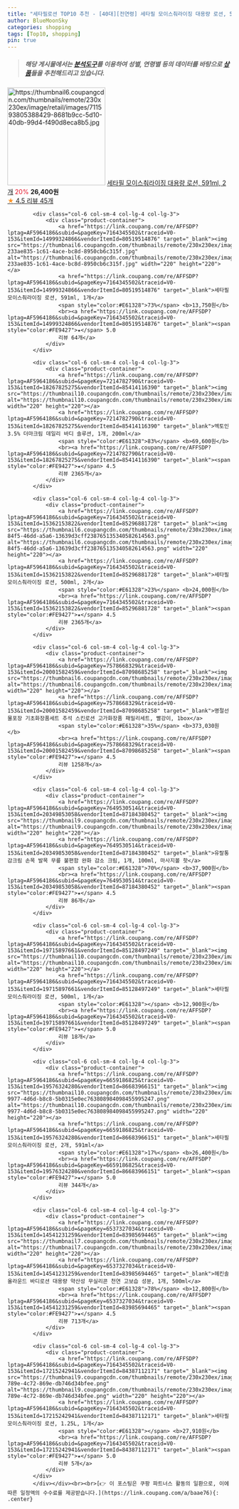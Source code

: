 ```yaml
---
title: "세타필로션 TOP10 추천 - [40대][전연령] 세타필 모이스춰라이징 대용량 로션, 591ml, 2개"
author: BlueMoonSky
categories: shopping
tags: [Top10, shopping]
pin: true
---
```


> ##### 해당 게시물에서는 [**분석도구**](https://itemscout.io/)를 이용하여 **성별**, **연령별** 등의 데이터를 바탕으로 [**상품**](https://link.coupang.com/a/baae76)들을 추천해드리고 있습니다.
<div class="container"><div class="row">
            <div class="col-6 col-sm-4 col-lg-4 col-lg-3">
                <div class="product-container">
                    <a href="https://link.coupang.com/re/AFFSDP?lptag=AF5964186&subid=&pageKey=7164345502&traceid=V0-153&itemId=15015111767&vendorItemId=85072877349" target="_blank"><img src="https://thumbnail6.coupangcdn.com/thumbnails/remote/230x230ex/image/retail/images/711593805388429-8681b9cc-5d10-40db-99d4-f490d8eca8b5.jpg" alt="https://thumbnail6.coupangcdn.com/thumbnails/remote/230x230ex/image/retail/images/711593805388429-8681b9cc-5d10-40db-99d4-f490d8eca8b5.jpg" width="220" height="220"></a>
                    <a href="https://link.coupang.com/re/AFFSDP?lptag=AF5964186&subid=&pageKey=7164345502&traceid=V0-153&itemId=15015111767&vendorItemId=85072877349" target="_blank">세타필 모이스춰라이징 대용량 로션, 591ml, 2개</a>
                    <span style="color:#E61328">20%</span> <b>26,400원</b>
                    <br><a href="https://link.coupang.com/re/AFFSDP?lptag=AF5964186&subid=&pageKey=7164345502&traceid=V0-153&itemId=15015111767&vendorItemId=85072877349" target="_blank"><span style="color:#FE9427">★</span> 4.5
                    리뷰 45개</a>
                </div>
            </div>
            
            <div class="col-6 col-sm-4 col-lg-4 col-lg-3">
                <div class="product-container">
                    <a href="https://link.coupang.com/re/AFFSDP?lptag=AF5964186&subid=&pageKey=7164345502&traceid=V0-153&itemId=14999324866&vendorItemId=80519514876" target="_blank"><img src="https://thumbnail6.coupangcdn.com/thumbnails/remote/230x230ex/image/retail/images/1322644922592436-233ae835-1c61-4ace-bc8d-8950cb6c315f.jpg" alt="https://thumbnail6.coupangcdn.com/thumbnails/remote/230x230ex/image/retail/images/1322644922592436-233ae835-1c61-4ace-bc8d-8950cb6c315f.jpg" width="220" height="220"></a>
                    <a href="https://link.coupang.com/re/AFFSDP?lptag=AF5964186&subid=&pageKey=7164345502&traceid=V0-153&itemId=14999324866&vendorItemId=80519514876" target="_blank">세타필 모이스춰라이징 로션, 591ml, 1개</a>
                    <span style="color:#E61328">73%</span> <b>13,750원</b>
                    <br><a href="https://link.coupang.com/re/AFFSDP?lptag=AF5964186&subid=&pageKey=7164345502&traceid=V0-153&itemId=14999324866&vendorItemId=80519514876" target="_blank"><span style="color:#FE9427">★</span> 5.0
                    리뷰 64개</a>
                </div>
            </div>
            
            <div class="col-6 col-sm-4 col-lg-4 col-lg-3">
                <div class="product-container">
                    <a href="https://link.coupang.com/re/AFFSDP?lptag=AF5964186&subid=&pageKey=7214782790&traceid=V0-153&itemId=18267825275&vendorItemId=85414116390" target="_blank"><img src="https://thumbnail10.coupangcdn.com/thumbnails/remote/230x230ex/image/vendor_inventory/13b0/68338dde2700c62b1c4db6ddfe8d35ef5cdf12e5d985cc9af329a765bc41.jpg" alt="https://thumbnail10.coupangcdn.com/thumbnails/remote/230x230ex/image/vendor_inventory/13b0/68338dde2700c62b1c4db6ddfe8d35ef5cdf12e5d985cc9af329a765bc41.jpg" width="220" height="220"></a>
                    <a href="https://link.coupang.com/re/AFFSDP?lptag=AF5964186&subid=&pageKey=7214782790&traceid=V0-153&itemId=18267825275&vendorItemId=85414116390" target="_blank">엑토인 3.5% 더마크림 데일리 바디 솔루션, 1개, 200ml</a>
                    <span style="color:#E61328">83%</span> <b>69,600원</b>
                    <br><a href="https://link.coupang.com/re/AFFSDP?lptag=AF5964186&subid=&pageKey=7214782790&traceid=V0-153&itemId=18267825275&vendorItemId=85414116390" target="_blank"><span style="color:#FE9427">★</span> 4.5
                    리뷰 2365개</a>
                </div>
            </div>
            
            <div class="col-6 col-sm-4 col-lg-4 col-lg-3">
                <div class="product-container">
                    <a href="https://link.coupang.com/re/AFFSDP?lptag=AF5964186&subid=&pageKey=7164345502&traceid=V0-153&itemId=15362153822&vendorItemId=85296881728" target="_blank"><img src="https://thumbnail6.coupangcdn.com/thumbnails/remote/230x230ex/image/retail/images/8bf8a482-84f5-46dd-a5a6-13639d3cff238765135340582614563.png" alt="https://thumbnail6.coupangcdn.com/thumbnails/remote/230x230ex/image/retail/images/8bf8a482-84f5-46dd-a5a6-13639d3cff238765135340582614563.png" width="220" height="220"></a>
                    <a href="https://link.coupang.com/re/AFFSDP?lptag=AF5964186&subid=&pageKey=7164345502&traceid=V0-153&itemId=15362153822&vendorItemId=85296881728" target="_blank">세타필 모이스춰라이징 로션, 500ml, 2개</a>
                    <span style="color:#E61328">23%</span> <b>24,000원</b>
                    <br><a href="https://link.coupang.com/re/AFFSDP?lptag=AF5964186&subid=&pageKey=7164345502&traceid=V0-153&itemId=15362153822&vendorItemId=85296881728" target="_blank"><span style="color:#FE9427">★</span> 4.5
                    리뷰 2365개</a>
                </div>
            </div>
            
            <div class="col-6 col-sm-4 col-lg-4 col-lg-3">
                <div class="product-container">
                    <a href="https://link.coupang.com/re/AFFSDP?lptag=AF5964186&subid=&pageKey=7578668329&traceid=V0-153&itemId=20001582459&vendorItemId=87098685258" target="_blank"><img src="https://thumbnail6.coupangcdn.com/thumbnails/remote/230x230ex/image/vendor_inventory/ed75/c0b9e72dd835aae4cbc3832257c3d415c6a41d303e48f3491693128073fe.png" alt="https://thumbnail6.coupangcdn.com/thumbnails/remote/230x230ex/image/vendor_inventory/ed75/c0b9e72dd835aae4cbc3832257c3d415c6a41d303e48f3491693128073fe.png" width="220" height="220"></a>
                    <a href="https://link.coupang.com/re/AFFSDP?lptag=AF5964186&subid=&pageKey=7578668329&traceid=V0-153&itemId=20001582459&vendorItemId=87098685258" target="_blank">명절선물포장 기초화장품세트 추석 스킨로션 고가화장품 패밀리세트, 빨강이, 1box</a>
                    <span style="color:#E61328">35%</span> <b>373,030원</b>
                    <br><a href="https://link.coupang.com/re/AFFSDP?lptag=AF5964186&subid=&pageKey=7578668329&traceid=V0-153&itemId=20001582459&vendorItemId=87098685258" target="_blank"><span style="color:#FE9427">★</span> 4.5
                    리뷰 1258개</a>
                </div>
            </div>
            
            <div class="col-6 col-sm-4 col-lg-4 col-lg-3">
                <div class="product-container">
                    <a href="https://link.coupang.com/re/AFFSDP?lptag=AF5964186&subid=&pageKey=7649530514&traceid=V0-153&itemId=20349853058&vendorItemId=87184380452" target="_blank"><img src="https://thumbnail9.coupangcdn.com/thumbnails/remote/230x230ex/image/vendor_inventory/65ad/3f416972d29d05dc8da84884f55eb19f6ef20fe9dfe416073431b6fb862e.png" alt="https://thumbnail9.coupangcdn.com/thumbnails/remote/230x230ex/image/vendor_inventory/65ad/3f416972d29d05dc8da84884f55eb19f6ef20fe9dfe416073431b6fb862e.png" width="220" height="220"></a>
                    <a href="https://link.coupang.com/re/AFFSDP?lptag=AF5964186&subid=&pageKey=7649530514&traceid=V0-153&itemId=20349853058&vendorItemId=87184380452" target="_blank">유랄통감크림 손목 발목 무릎 불편함 완화 감소 크림, 1개, 100ml, 마사지볼 핫</a>
                    <span style="color:#E61328">70%</span> <b>37,900원</b>
                    <br><a href="https://link.coupang.com/re/AFFSDP?lptag=AF5964186&subid=&pageKey=7649530514&traceid=V0-153&itemId=20349853058&vendorItemId=87184380452" target="_blank"><span style="color:#FE9427">★</span> 4.5
                    리뷰 86개</a>
                </div>
            </div>
            
            <div class="col-6 col-sm-4 col-lg-4 col-lg-3">
                <div class="product-container">
                    <a href="https://link.coupang.com/re/AFFSDP?lptag=AF5964186&subid=&pageKey=7164345502&traceid=V0-153&itemId=19715897661&vendorItemId=85128497249" target="_blank"><img src="https://thumbnail10.coupangcdn.com/thumbnails/remote/230x230ex/image/rs_quotation_api/u38gth7f/4dd9b982ec6f4a1984f6701ca3e3bfb4.png" alt="https://thumbnail10.coupangcdn.com/thumbnails/remote/230x230ex/image/rs_quotation_api/u38gth7f/4dd9b982ec6f4a1984f6701ca3e3bfb4.png" width="220" height="220"></a>
                    <a href="https://link.coupang.com/re/AFFSDP?lptag=AF5964186&subid=&pageKey=7164345502&traceid=V0-153&itemId=19715897661&vendorItemId=85128497249" target="_blank">세타필 모이스춰라이징 로션, 500ml, 1개</a>
                    <span style="color:#E61328"></span> <b>12,900원</b>
                    <br><a href="https://link.coupang.com/re/AFFSDP?lptag=AF5964186&subid=&pageKey=7164345502&traceid=V0-153&itemId=19715897661&vendorItemId=85128497249" target="_blank"><span style="color:#FE9427">★</span> 5.0
                    리뷰 18개</a>
                </div>
            </div>
            
            <div class="col-6 col-sm-4 col-lg-4 col-lg-3">
                <div class="product-container">
                    <a href="https://link.coupang.com/re/AFFSDP?lptag=AF5964186&subid=&pageKey=6659186825&traceid=V0-153&itemId=19576324280&vendorItemId=86683966151" target="_blank"><img src="https://thumbnail10.coupangcdn.com/thumbnails/remote/230x230ex/image/retail/images/66c11ed6-9977-4d6d-b8c8-5b0315e0ec763808984098455995247.png" alt="https://thumbnail10.coupangcdn.com/thumbnails/remote/230x230ex/image/retail/images/66c11ed6-9977-4d6d-b8c8-5b0315e0ec763808984098455995247.png" width="220" height="220"></a>
                    <a href="https://link.coupang.com/re/AFFSDP?lptag=AF5964186&subid=&pageKey=6659186825&traceid=V0-153&itemId=19576324280&vendorItemId=86683966151" target="_blank">세타필 모이스춰라이징 로션, 2개, 591ml</a>
                    <span style="color:#E61328">17%</span> <b>26,400원</b>
                    <br><a href="https://link.coupang.com/re/AFFSDP?lptag=AF5964186&subid=&pageKey=6659186825&traceid=V0-153&itemId=19576324280&vendorItemId=86683966151" target="_blank"><span style="color:#FE9427">★</span> 5.0
                    리뷰 344개</a>
                </div>
            </div>
            
            <div class="col-6 col-sm-4 col-lg-4 col-lg-3">
                <div class="product-container">
                    <a href="https://link.coupang.com/re/AFFSDP?lptag=AF5964186&subid=&pageKey=6537327034&traceid=V0-153&itemId=14541231259&vendorItemId=83985694465" target="_blank"><img src="https://thumbnail7.coupangcdn.com/thumbnails/remote/230x230ex/image/vendor_inventory/dcd9/4294318a932acd6a9b8ef53987c86bec163447aee1c25e477fa8f2daec04.jpg" alt="https://thumbnail7.coupangcdn.com/thumbnails/remote/230x230ex/image/vendor_inventory/dcd9/4294318a932acd6a9b8ef53987c86bec163447aee1c25e477fa8f2daec04.jpg" width="220" height="220"></a>
                    <a href="https://link.coupang.com/re/AFFSDP?lptag=AF5964186&subid=&pageKey=6537327034&traceid=V0-153&itemId=14541231259&vendorItemId=83985694465" target="_blank">헤킨솔 올라운드 바디로션 대용량 약산성 무실리콘 천연 고보습 성분, 1개, 500ml</a>
                    <span style="color:#E61328">78%</span> <b>12,800원</b>
                    <br><a href="https://link.coupang.com/re/AFFSDP?lptag=AF5964186&subid=&pageKey=6537327034&traceid=V0-153&itemId=14541231259&vendorItemId=83985694465" target="_blank"><span style="color:#FE9427">★</span> 4.5
                    리뷰 713개</a>
                </div>
            </div>
            
            <div class="col-6 col-sm-4 col-lg-4 col-lg-3">
                <div class="product-container">
                    <a href="https://link.coupang.com/re/AFFSDP?lptag=AF5964186&subid=&pageKey=7164345502&traceid=V0-153&itemId=17215242941&vendorItemId=84387112171" target="_blank"><img src="https://thumbnail9.coupangcdn.com/thumbnails/remote/230x230ex/image/retail/images/2022/12/20/10/0/196f8a76-789e-4c72-869e-db746d34bfee.png" alt="https://thumbnail9.coupangcdn.com/thumbnails/remote/230x230ex/image/retail/images/2022/12/20/10/0/196f8a76-789e-4c72-869e-db746d34bfee.png" width="220" height="220"></a>
                    <a href="https://link.coupang.com/re/AFFSDP?lptag=AF5964186&subid=&pageKey=7164345502&traceid=V0-153&itemId=17215242941&vendorItemId=84387112171" target="_blank">세타필 모이스춰라이징 로션, 1.25L, 1개</a>
                    <span style="color:#E61328"></span> <b>27,910원</b>
                    <br><a href="https://link.coupang.com/re/AFFSDP?lptag=AF5964186&subid=&pageKey=7164345502&traceid=V0-153&itemId=17215242941&vendorItemId=84387112171" target="_blank"><span style="color:#FE9427">★</span> 5.0
                    리뷰 5개</a>
                </div>
            </div>
            </div></div><br><br>[👉 이 포스팅은 쿠팡 파트너스 활동의 일환으로, 이에 따른 일정액의 수수료를 제공받습니다.](https://link.coupang.com/a/baae76){: .center}